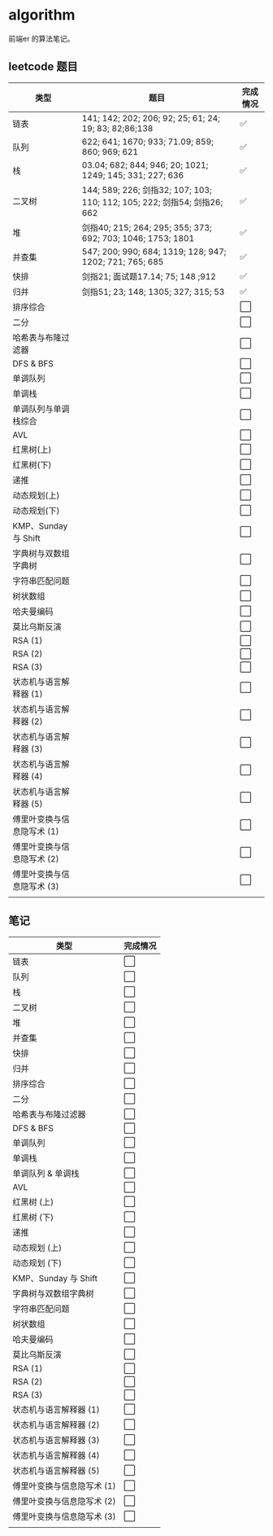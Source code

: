 # algorithm

前端er 的算法笔记。

## leetcode 题目

| 类型                       | 题目                                                         | 完成情况 |
| -------------------------- | ------------------------------------------------------------ | -------- |
| 链表                       | 141; 142; 202; 206; 92; 25; 61; 24; 19; 83; 82;86;138        | ✅        |
| 队列                       | 622; 641; 1670; 933; 71.09; 859; 860; 969; 621               | ✅        |
| 栈                         | 03.04; 682; 844; 946; 20; 1021; 1249; 145; 331; 227; 636     | ✅        |
| 二叉树                     | 144; 589; 226; 剑指32; 107; 103; 110; 112; 105; 222; 剑指54; 剑指26; 662 | ✅        |
| 堆                         | 剑指40; 215; 264; 295; 355; 373; 692; 703; 1046; 1753; 1801  | ✅        |
| 并查集                     | 547; 200; 990; 684; 1319; 128; 947; 1202; 721; 765; 685      | ✅        |
| 快排                       | 剑指21; 面试题17.14; 75; 148 ;912                            | ✅        |
| 归并                       | 剑指51; 23; 148; 1305; 327; 315; 53                          | ✅        |
| 排序综合                   |                                                              | ⬜️        |
| 二分                       |                                                              | ⬜️        |
| 哈希表与布隆过滤器         |                                                              | ⬜️        |
| DFS & BFS                  |                                                              | ⬜️        |
| 单调队列                   |                                                              | ⬜️        |
| 单调栈                     |                                                              | ⬜️        |
| 单调队列与单调栈综合       |                                                              | ⬜️        |
| AVL                        |                                                              | ⬜️        |
| 红黑树(上)                 |                                                              | ⬜️        |
| 红黑树(下)                 |                                                              | ⬜️        |
| 递推                       |                                                              | ⬜️        |
| 动态规划(上)               |                                                              | ⬜️        |
| 动态规划(下)               |                                                              | ⬜️        |
| KMP、Sunday 与 Shift       |                                                              | ⬜️        |
| 字典树与双数组字典树       |                                                              | ⬜️        |
| 字符串匹配问题             |                                                              | ⬜️        |
| 树状数组                   |                                                              | ⬜️        |
| 哈夫曼编码                 |                                                              | ⬜️        |
| 莫比乌斯反演               |                                                              | ⬜️        |
| RSA (1)                    |                                                              | ⬜️        |
| RSA (2)                    |                                                              | ⬜️        |
| RSA (3)                    |                                                              | ⬜️        |
| 状态机与语言解释器 (1)     |                                                              | ⬜️        |
| 状态机与语言解释器 (2)     |                                                              | ⬜️        |
| 状态机与语言解释器 (3)     |                                                              | ⬜️        |
| 状态机与语言解释器 (4)     |                                                              | ⬜️        |
| 状态机与语言解释器 (5)     |                                                              | ⬜️        |
| 傅里叶变换与信息隐写术 (1) |                                                              | ⬜️        |
| 傅里叶变换与信息隐写术 (2) |                                                              | ⬜️        |
| 傅里叶变换与信息隐写术 (3) |                                                              | ⬜️        |
|                            |                                                              |          |

## 笔记

| 类型                       | 完成情况 |
| -------------------------- | -------- |
| 链表                       | ⬜️        |
| 队列                       | ⬜️        |
| 栈                         | ⬜️        |
| 二叉树                     | ⬜️        |
| 堆                         | ⬜️        |
| 并查集                     | ⬜️        |
| 快排                       | ⬜️        |
| 归并                       | ⬜️        |
| 排序综合                   | ⬜️        |
| 二分                       | ⬜️        |
| 哈希表与布隆过滤器         | ⬜️        |
| DFS & BFS                  | ⬜️        |
| 单调队列                   | ⬜️        |
| 单调栈                     | ⬜️        |
| 单调队列 & 单调栈          | ⬜️        |
| AVL                        | ⬜️        |
| 红黑树 (上)                | ⬜️        |
| 红黑树 (下)                | ⬜️        |
| 递推                       | ⬜️        |
| 动态规划 (上)              | ⬜️        |
| 动态规划 (下)              | ⬜️        |
| KMP、Sunday 与 Shift       | ⬜️        |
| 字典树与双数组字典树       | ⬜️        |
| 字符串匹配问题             | ⬜️        |
| 树状数组                   | ⬜️        |
| 哈夫曼编码                 | ⬜️        |
| 莫比乌斯反演               | ⬜️        |
| RSA (1)                    | ⬜️        |
| RSA (2)                    | ⬜️        |
| RSA (3)                    | ⬜️        |
| 状态机与语言解释器 (1)     | ⬜️        |
| 状态机与语言解释器 (2)     | ⬜️        |
| 状态机与语言解释器 (3)     | ⬜️        |
| 状态机与语言解释器 (4)     | ⬜️        |
| 状态机与语言解释器 (5)     | ⬜️        |
| 傅里叶变换与信息隐写术 (1) | ⬜️        |
| 傅里叶变换与信息隐写术 (2) | ⬜️        |
| 傅里叶变换与信息隐写术 (3) | ⬜️        |
|                            |          |
